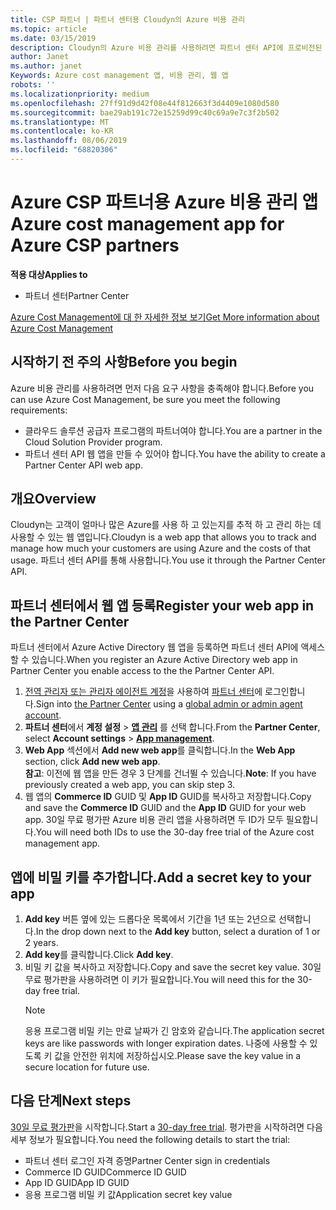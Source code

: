 ```yaml
---
title: CSP 파트너 | 파트너 센터용 Cloudyn의 Azure 비용 관리
ms.topic: article
ms.date: 03/15/2019
description: Cloudyn의 Azure 비용 관리를 사용하려면 파트너 센터 API에 프로비전된 액세스가 필요합니다.
author: Janet
ms.author: janet
Keywords: Azure cost management 앱, 비용 관리, 웹 앱
robots: ''
ms.localizationpriority: medium
ms.openlocfilehash: 27ff91d9d42f08e44f812663f3d4409e1080d580
ms.sourcegitcommit: bae29ab191c72e15259d99c40c69a9e7c3f2b502
ms.translationtype: MT
ms.contentlocale: ko-KR
ms.lasthandoff: 08/06/2019
ms.locfileid: "68820306"
---
```

# <a name="azure-cost-management-app-for-azure-csp-partners"></a><span data-ttu-id="c0671-104">Azure CSP 파트너용 Azure 비용 관리 앱</span><span class="sxs-lookup"><span data-stu-id="c0671-104">Azure cost management app for Azure CSP partners</span></span>  

<span data-ttu-id="c0671-105">**적용 대상**</span><span class="sxs-lookup"><span data-stu-id="c0671-105">**Applies to**</span></span>

-  <span data-ttu-id="c0671-106">파트너 센터</span><span class="sxs-lookup"><span data-stu-id="c0671-106">Partner Center</span></span>

[<span data-ttu-id="c0671-107">Azure Cost Management에 대 한 자세한 정보 보기</span><span class="sxs-lookup"><span data-stu-id="c0671-107">Get More information about Azure Cost Management</span></span>](https://go.microsoft.com/fwlink/p/?linkid=857893)

## <a name="before-you-begin"></a><span data-ttu-id="c0671-108">시작하기 전 주의 사항</span><span class="sxs-lookup"><span data-stu-id="c0671-108">Before you begin</span></span>
<span data-ttu-id="c0671-109">Azure 비용 관리를 사용하려면 먼저 다음 요구 사항을 충족해야 합니다.</span><span class="sxs-lookup"><span data-stu-id="c0671-109">Before you can use Azure Cost Management, be sure you meet the following requirements:</span></span>

- <span data-ttu-id="c0671-110">클라우드 솔루션 공급자 프로그램의 파트너여야 합니다.</span><span class="sxs-lookup"><span data-stu-id="c0671-110">You are a partner in the Cloud Solution Provider program.</span></span>
- <span data-ttu-id="c0671-111">파트너 센터 API 웹 앱을 만들 수 있어야 합니다.</span><span class="sxs-lookup"><span data-stu-id="c0671-111">You have the ability to create a Partner Center API web app.</span></span>

## <a name="overview"></a><span data-ttu-id="c0671-112">개요</span><span class="sxs-lookup"><span data-stu-id="c0671-112">Overview</span></span>

<span data-ttu-id="c0671-113">Cloudyn는 고객이 얼마나 많은 Azure를 사용 하 고 있는지를 추적 하 고 관리 하는 데 사용할 수 있는 웹 앱입니다.</span><span class="sxs-lookup"><span data-stu-id="c0671-113">Cloudyn is a web app that allows you to track and manage how much your customers are using Azure and the costs of that usage.</span></span> <span data-ttu-id="c0671-114">파트너 센터 API를 통해 사용합니다.</span><span class="sxs-lookup"><span data-stu-id="c0671-114">You use it through the Partner Center API.</span></span>

## <a name="register-your-web-app-in-the-partner-center"></a><span data-ttu-id="c0671-115">파트너 센터에서 웹 앱 등록</span><span class="sxs-lookup"><span data-stu-id="c0671-115">Register your web app in the Partner Center</span></span>
<span data-ttu-id="c0671-116">파트너 센터에서 Azure Active Directory 웹 앱을 등록하면 파트너 센터 API에 액세스할 수 있습니다.</span><span class="sxs-lookup"><span data-stu-id="c0671-116">When you register an Azure Active Directory web app in Partner Center you enable access to the the Partner Center API.</span></span> 
1.  <span data-ttu-id="c0671-117">[전역 관리자 또는 관리자 에이전트 계정](create-user-accounts-and-set-permissions.md)을 사용하여 [파트너 센터](https://partnercenter.microsoft.com/pcv/dashboard/overview)에 로그인합니다.</span><span class="sxs-lookup"><span data-stu-id="c0671-117">Sign into [the Partner Center](https://partnercenter.microsoft.com/pcv/dashboard/overview) using a [global admin or admin agent account](create-user-accounts-and-set-permissions.md).</span></span>
2.  <span data-ttu-id="c0671-118">**파트너 센터**에서 **계정 설정** &gt; **[앱 관리](https://partnercenter.microsoft.com/pcv/apiintegration/appmanagement)** 를 선택 합니다.</span><span class="sxs-lookup"><span data-stu-id="c0671-118">From the **Partner Center**, select **Account settings** &gt; **[App management](https://partnercenter.microsoft.com/pcv/apiintegration/appmanagement)**.</span></span>
3.  <span data-ttu-id="c0671-119">**Web App** 섹션에서 **Add new web app**를 클릭합니다.</span><span class="sxs-lookup"><span data-stu-id="c0671-119">In the **Web App** section, click **Add new web app**.</span></span>
<br> <span data-ttu-id="c0671-120">**참고**: 이전에 웹 앱을 만든 경우 3 단계를 건너뛸 수 있습니다.</span><span class="sxs-lookup"><span data-stu-id="c0671-120">**Note**: If you have previously created a web app, you can skip step 3.</span></span>
4.  <span data-ttu-id="c0671-121">웹 앱의 **Commerce ID** GUID 및 **App ID** GUID를 복사하고 저장합니다.</span><span class="sxs-lookup"><span data-stu-id="c0671-121">Copy and save the **Commerce ID** GUID and the **App ID** GUID for your web app.</span></span> <span data-ttu-id="c0671-122">30일 무료 평가판 Azure 비용 관리 앱을 사용하려면 두 ID가 모두 필요합니다.</span><span class="sxs-lookup"><span data-stu-id="c0671-122">You will need both IDs to use the 30-day free trial of the Azure cost management app.</span></span>

## <a name="add-a-secret-key-to-your-app"></a><span data-ttu-id="c0671-123">앱에 비밀 키를 추가합니다.</span><span class="sxs-lookup"><span data-stu-id="c0671-123">Add a secret key to your app</span></span>
1. <span data-ttu-id="c0671-124">**Add key** 버튼 옆에 있는 드롭다운 목록에서 기간을 1년 또는 2년으로 선택합니다.</span><span class="sxs-lookup"><span data-stu-id="c0671-124">In the drop down next to the **Add key** button, select a duration of 1 or 2 years.</span></span>
2. <span data-ttu-id="c0671-125">**Add key**를 클릭합니다.</span><span class="sxs-lookup"><span data-stu-id="c0671-125">Click **Add key**.</span></span> 
3. <span data-ttu-id="c0671-126">비밀 키 값을 복사하고 저장합니다.</span><span class="sxs-lookup"><span data-stu-id="c0671-126">Copy and save the secret key value.</span></span> <span data-ttu-id="c0671-127">30일 무료 평가판을 사용하려면 이 키가 필요합니다.</span><span class="sxs-lookup"><span data-stu-id="c0671-127">You will need this for the 30-day free trial.</span></span><br>
   > [!NOTE]  
   > <span data-ttu-id="c0671-128">응용 프로그램 비밀 키는 만료 날짜가 긴 암호와 같습니다.</span><span class="sxs-lookup"><span data-stu-id="c0671-128">The application secret keys are like passwords with longer expiration dates.</span></span> <span data-ttu-id="c0671-129">나중에 사용할 수 있도록 키 값을 안전한 위치에 저장하십시오.</span><span class="sxs-lookup"><span data-stu-id="c0671-129">Please save the key value in a secure location for future use.</span></span>

## <a name="next-steps"></a><span data-ttu-id="c0671-130">다음 단계</span><span class="sxs-lookup"><span data-stu-id="c0671-130">Next steps</span></span>
<span data-ttu-id="c0671-131">[30일 무료 평가판](https://go.microsoft.com/fwlink/?linkid=857895)을 시작합니다.</span><span class="sxs-lookup"><span data-stu-id="c0671-131">Start a [30-day free trial](https://go.microsoft.com/fwlink/?linkid=857895).</span></span>
<span data-ttu-id="c0671-132">평가판을 시작하려면 다음 세부 정보가 필요합니다.</span><span class="sxs-lookup"><span data-stu-id="c0671-132">You need the following details to start the trial:</span></span>
- <span data-ttu-id="c0671-133">파트너 센터 로그인 자격 증명</span><span class="sxs-lookup"><span data-stu-id="c0671-133">Partner Center sign in credentials</span></span>
- <span data-ttu-id="c0671-134">Commerce ID GUID</span><span class="sxs-lookup"><span data-stu-id="c0671-134">Commerce ID GUID</span></span>
- <span data-ttu-id="c0671-135">App ID GUID</span><span class="sxs-lookup"><span data-stu-id="c0671-135">App ID GUID</span></span>
- <span data-ttu-id="c0671-136">응용 프로그램 비밀 키 값</span><span class="sxs-lookup"><span data-stu-id="c0671-136">Application secret key value</span></span>

